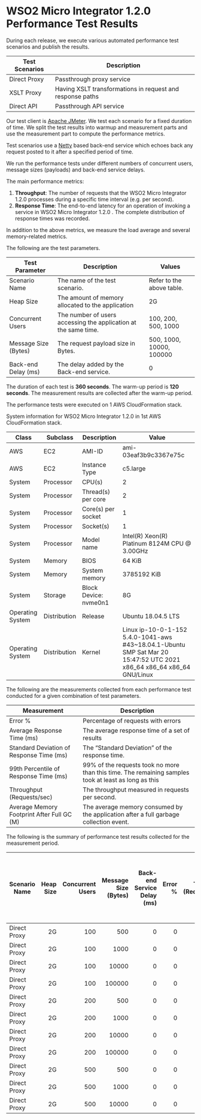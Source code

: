 # WSO2 Micro Integrator 1.2.0 Performance Test Results

During each release, we execute various automated performance test scenarios and publish the results.

| Test Scenarios | Description |
| --- | --- |
| Direct Proxy | Passthrough proxy service |
| XSLT Proxy | Having XSLT transformations in request and response paths |
| Direct API | Passthrough API service |

Our test client is [Apache JMeter](https://jmeter.apache.org/index.html). We test each scenario for a fixed duration of
time. We split the test results into warmup and measurement parts and use the measurement part to compute the
performance metrics.

Test scenarios use a [Netty](https://netty.io/) based back-end service which echoes back any request
posted to it after a specified period of time.

We run the performance tests under different numbers of concurrent users, message sizes (payloads) and back-end service
delays.

The main performance metrics:

1. **Throughput**: The number of requests that the WSO2 Micro Integrator 1.2.0 processes during a specific time interval (e.g. per second).
2. **Response Time**: The end-to-end latency for an operation of invoking a service in WSO2 Micro Integrator 1.2.0 . The complete distribution of response times was recorded.

In addition to the above metrics, we measure the load average and several memory-related metrics.

The following are the test parameters.

| Test Parameter | Description | Values |
| --- | --- | --- |
| Scenario Name | The name of the test scenario. | Refer to the above table. |
| Heap Size | The amount of memory allocated to the application | 2G |
| Concurrent Users | The number of users accessing the application at the same time. | 100, 200, 500, 1000 |
| Message Size (Bytes) | The request payload size in Bytes. | 500, 1000, 10000, 100000 |
| Back-end Delay (ms) | The delay added by the Back-end service. | 0 |

The duration of each test is **360 seconds**. The warm-up period is **120 seconds**.
The measurement results are collected after the warm-up period.

The performance tests were executed on 1 AWS CloudFormation stack.


System information for WSO2 Micro Integrator 1.2.0 in 1st AWS CloudFormation stack.

| Class | Subclass | Description | Value |
| --- | --- | --- | --- |
| AWS | EC2 | AMI-ID | ami-03eaf3b9c3367e75c |
| AWS | EC2 | Instance Type | c5.large |
| System | Processor | CPU(s) | 2 |
| System | Processor | Thread(s) per core | 2 |
| System | Processor | Core(s) per socket | 1 |
| System | Processor | Socket(s) | 1 |
| System | Processor | Model name | Intel(R) Xeon(R) Platinum 8124M CPU @ 3.00GHz |
| System | Memory | BIOS | 64 KiB |
| System | Memory | System memory | 3785192 KiB |
| System | Storage | Block Device: nvme0n1 | 8G |
| Operating System | Distribution | Release | Ubuntu 18.04.5 LTS |
| Operating System | Distribution | Kernel | Linux ip-10-0-1-152 5.4.0-1041-aws #43~18.04.1-Ubuntu SMP Sat Mar 20 15:47:52 UTC 2021 x86_64 x86_64 x86_64 GNU/Linux |


The following are the measurements collected from each performance test conducted for a given combination of
test parameters.

| Measurement | Description |
| --- | --- |
| Error % | Percentage of requests with errors |
| Average Response Time (ms) | The average response time of a set of results |
| Standard Deviation of Response Time (ms) | The “Standard Deviation” of the response time. |
| 99th Percentile of Response Time (ms) | 99% of the requests took no more than this time. The remaining samples took at least as long as this |
| Throughput (Requests/sec) | The throughput measured in requests per second. |
| Average Memory Footprint After Full GC (M) | The average memory consumed by the application after a full garbage collection event. |

The following is the summary of performance test results collected for the measurement period.

|  Scenario Name | Heap Size | Concurrent Users | Message Size (Bytes) | Back-end Service Delay (ms) | Error % | Throughput (Requests/sec) | Average Response Time (ms) | Standard Deviation of Response Time (ms) | 99th Percentile of Response Time (ms) | WSO2 Micro Integrator 1.2.0 GC Throughput (%) | Average WSO2 Micro Integrator 1.2.0 Memory Footprint After Full GC (M) |
|---|---:|---:|---:|---:|---:|---:|---:|---:|---:|---:|---:|
|  Direct Proxy | 2G | 100 | 500 | 0 | 0 | 4265.3 | 23.35 | 33.63 | 108 | 92.19 | 196.426 |
|  Direct Proxy | 2G | 100 | 1000 | 0 | 0 | 4229.33 | 23.55 | 42.23 | 108 | N/A | N/A |
|  Direct Proxy | 2G | 100 | 10000 | 0 | 0 | 3642.54 | 27.34 | 28.29 | 110 | N/A | N/A |
|  Direct Proxy | 2G | 100 | 100000 | 0 | 0 | 1569.94 | 63.48 | 25.12 | 147 | N/A | N/A |
|  Direct Proxy | 2G | 200 | 500 | 0 | 0 | 4380.15 | 45.54 | 50.51 | 150 | N/A | N/A |
|  Direct Proxy | 2G | 200 | 1000 | 0 | 0 | 4334.16 | 46.03 | 57.79 | 155 | N/A | N/A |
|  Direct Proxy | 2G | 200 | 10000 | 0 | 0 | 3702.8 | 53.86 | 40.47 | 159 | N/A | N/A |
|  Direct Proxy | 2G | 200 | 100000 | 0 | 0 | 1484.25 | 134.44 | 45.05 | 248 | N/A | N/A |
|  Direct Proxy | 2G | 500 | 500 | 0 | 0 | 4325.03 | 115.44 | 94.89 | 301 | N/A | N/A |
|  Direct Proxy | 2G | 500 | 1000 | 0 | 0 | 4281.39 | 116.65 | 101.26 | 297 | N/A | N/A |
|  Direct Proxy | 2G | 500 | 10000 | 0 | 0 | 505.97 | 987.88 | 1423.97 | 3631 | N/A | N/A |
